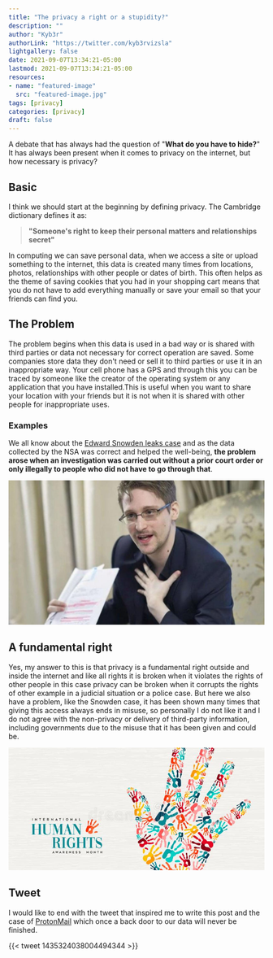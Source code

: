 ```yaml
---
title: "The privacy a right or a stupidity?"
description: ""
author: "Kyb3r"
authorLink: "https://twitter.com/kyb3rvizsla"
lightgallery: false
date: 2021-09-07T13:34:21-05:00
lastmod: 2021-09-07T13:34:21-05:00
resources:
- name: "featured-image"
  src: "featured-image.jpg"
tags: [privacy]
categories: [privacy]
draft: false
---
```

A debate that has always had the question of "**What do you have to hide?**" It has always been present when it comes to privacy on the internet, but how necessary is privacy?

## Basic
I think we should start at the beginning by defining privacy. The Cambridge dictionary defines it as:

> **"Someone's right to keep their personal matters and relationships secret"**

In computing we can save personal data, when we access a site or upload something to the internet, this data is created many times from locations, photos, relationships with other people or dates of birth. This often helps as the theme of saving cookies that you had in your shopping cart means that you do not have to add everything manually or save your email so that your friends can find you.

## The Problem

The problem begins when this data is used in a bad way or is shared with third parties or data not necessary for correct operation are saved. Some companies store data they don't need or sell it to third parties or use it in an inappropriate way. Your cell phone has a GPS and through this you can be traced by someone like the creator of the operating system or any application that you have installed.This is useful when you want to share your location with your friends but it is not when it is shared with other people for inappropriate uses.

### Examples

We all know about the [Edward Snowden leaks case](https://en.wikipedia.org/wiki/Edward_Snowden) and as the data collected by the NSA was correct and helped the well-being, **the problem arose when an investigation was carried out without a prior court order or only illegally to people who did not have to go through that**.

![Snowden](snowden.jpeg)

## A fundamental right
Yes, my answer to this is that privacy is a fundamental right outside and inside the internet and like all rights it is broken when it violates the rights of other people in this case privacy can be broken when it corrupts the rights of other example in a judicial situation or a police case. But here we also have a problem, like the Snowden case, it has been shown many times that giving this access always ends in misuse, so personally I do not like it and I do not agree with the non-privacy or delivery of third-party information, including governments due to the misuse that it has been given and could be.

![Rights](rights.jpeg)

## Tweet

I would like to end with the tweet that inspired me to write this post and the case of [ProtonMail](https://twitter.com/tenacioustek/status/1434604102676271106) which once a back door to our data will never be finished.

{{< tweet 1435324038004494344 >}}